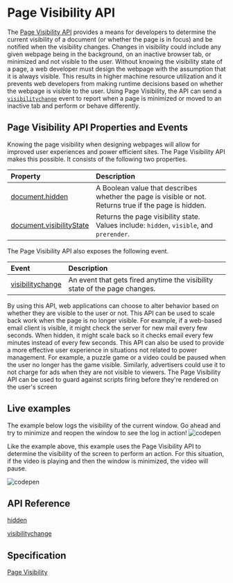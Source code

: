 # Page Visibility API

The [Page Visibility API](https://msdn.microsoft.com/library/hh772738.aspx) provides a means for developers to determine the current visibility of a document (or whether the page is in focus) and be notified when the visibility changes. Changes in visibility could include any given webpage being in the background, on an inactive browser tab, or minimized and not visible to the user. Without knowing the visibility state of a page, a web developer must design the webpage with the assumption that it is always visible. This results in higher machine resource utilization and it prevents web developers from making runtime decisions based on whether the webpage is visible to the user. Using Page Visibility, the API can send a [`visibilitychange`](https://msdn.microsoft.com/library/hh772093.aspx) event to report when a page is minimized or moved to an inactive tab and perform or behave differently.

## Page Visibility API Properties and Events

Knowing the page visibility when designing webpages will allow for improved user experiences and power efficient sites. The Page Visibility API makes this possible. It consists of the following two properties.

| Property | Description
|:------------ | :-------------
| [document.hidden](https://msdn.microsoft.com/library/hh773167.aspx) | A Boolean value that describes whether the page is visible or not. Returns true if the page is hidden.
| [document.visibilityState](https://msdn.microsoft.com/library/hh773170.aspx) | Returns the page visibility state. Values include: `hidden`, `visible`, and `prerender`.


The Page Visibility API also exposes the following event.

| Event | Description
|:------------ | :-------------
| [visibilitychange](https://msdn.microsoft.com/library/hh772093.aspx) | An event that gets fired anytime the visibility state of the page changes.

By using this API, web applications can choose to alter behavior based on whether they are visible to the user or not. This API can be used to scale back work when the page is no longer visible. For example, if a web-based email client is visible, it might check the server for new mail every few seconds. When hidden, it might scale back so it checks email every few minutes instead of every few seconds. This API can also be used to provide a more effective user experience in situations not related to power management. For example, a puzzle game or a video could be paused when the user no longer has the game visible. Similarly, advertisers could use it to not charge for ads when they are not visible to viewers. The Page Visibility API can be used to guard against scripts firing before they're rendered on the user's screen

## Live examples

The example below logs the visibility of the current window. Go ahead and try to minimize and reopen the window to see the log in action!
![codepen](https://codepen.io/MicrosoftEdgeDocumentation/pen/eZGGbX)

Like the example above, this example uses the Page Visibility API to determine the visibility of the screen to perform an action. For this situation, if the video is playing and then the window is minimized, the video will pause.

![codepen](https://codepen.io/MicrosoftEdgeDocumentation/pen/eZGGxX)


## API Reference

[hidden](https://msdn.microsoft.com/library/hh773167)
 
[visibilitychange](https://developer.microsoft.com/microsoft-edge/platform/documentation/apireference/events/visibilitychanged/)

## Specification

[Page Visibility](http://go.microsoft.com/fwlink/p/?LinkID=247521)
